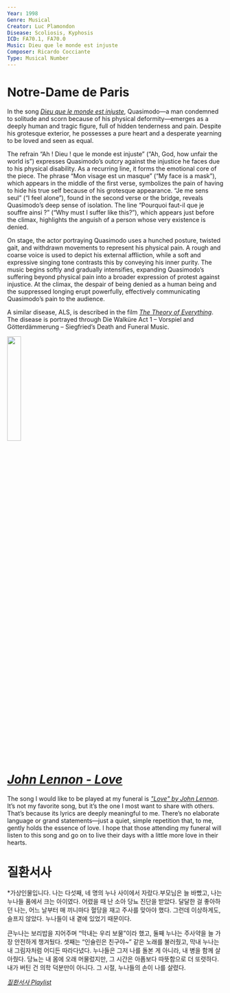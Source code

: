 ```yaml
---
Year: 1998
Genre: Musical
Creator: Luc Plamondon
Disease: Scoliosis, Kyphosis
ICD: FA70.1, FA70.0
Music: Dieu que le monde est injuste
Composer: Ricardo Cocciante
Type: Musical Number
---
```


# Notre-Dame de Paris

 In the song [*Dieu que le monde est injuste*](https://www.youtube.com/watch?v=puzRBbqC1qI), Quasimodo—a man condemned to solitude and scorn because of his physical deformity—emerges as a deeply human and tragic figure, full of hidden tenderness and pain. Despite his grotesque exterior, he possesses a pure heart and a desperate yearning to be loved and seen as equal.
 
 The refrain “Ah ! Dieu ! que le monde est injuste” (“Ah, God, how unfair the world is”) expresses Quasimodo’s outcry against the injustice he faces due to his physical disability. As a recurring line, it forms the emotional core of the piece. The phrase “Mon visage est un masque” (“My face is a mask”), which appears in the middle of the first verse, symbolizes the pain of having to hide his true self because of his grotesque appearance. “Je me sens seul” (“I feel alone”), found in the second verse or the bridge, reveals Quasimodo’s deep sense of isolation. The line “Pourquoi faut-il que je souffre ainsi ?” (“Why must I suffer like this?”), which appears just before the climax, highlights the anguish of a person whose very existence is denied.

 On stage, the actor portraying Quasimodo uses a hunched posture, twisted gait, and withdrawn movements to represent his physical pain. A rough and coarse voice is used to depict his external affliction, while a soft and expressive singing tone contrasts this by conveying his inner purity. The music begins softly and gradually intensifies, expanding Quasimodo’s suffering beyond physical pain into a broader expression of protest against injustice. At the climax, the despair of being denied as a human being and the suppressed longing erupt powerfully, effectively communicating Quasimodo’s pain to the audience.

A similar disease, ALS, is described in the film [*The Theory of Everything*](kim_minju.md). The disease is portrayed through Die Walküre Act 1 – Vorspiel and Götterdämmerung – Siegfried’s Death and Funeral Music.

<img src="./kim_hyoju_img.png" alt="" style="width:25%;" />

# [*John Lennon - Love*](https://www.youtube.com/watch?v=MUTz3LQEq1Q&list=RDMUTz3LQEq1Q&start_radio=1)

The song I would like to be played at my funeral is [*"Love" by John Lennon*](https://www.youtube.com/watch?v=MUTz3LQEq1Q&list=RDMUTz3LQEq1Q&start_radio=1). It’s not my favorite song, but it’s the one I most want to share with others. That’s because its lyrics are deeply meaningful to me. There’s no elaborate language or grand statements—just a quiet, simple repetition that, to me, gently holds the essence of love. I hope that those attending my funeral will listen to this song and go on to live their days with a little more love in their hearts.

# 질환서사

*가상인물입니다.
나는 다섯째, 네 명의 누나 사이에서 자랐다.부모님은 늘 바빴고, 나는 누나들 품에서 크는 아이였다. 어렸을 때 난 소아 당뇨 진단을 받았다. 달달한 걸 좋아하던 나는, 어느 날부터 매 끼니마다 혈당을 재고 주사를 맞아야 했다. 그런데 이상하게도, 슬프지 않았다. 누나들이 내 곁에 있었기 때문이다.

큰누나는 보리밥을 지어주며 “막내는 우리 보물”이라 했고, 둘째 누나는 주사약을 늘 가장 안전하게 챙겨뒀다. 셋째는 “인슐린은 친구야~” 같은 노래를 불러줬고, 막내 누나는 내 그림자처럼 어디든 따라다녔다. 누나들은 그저 나를 돌본 게 아니라, 내 병을 함께 살아줬다. 당뇨는 내 몸에 오래 머물렀지만, 그 시간은 아픔보다 따뜻함으로 더 또렷하다. 내가 버틴 건 의학 덕분만이 아니다. 그 시절, 누나들의 손이 나를 살렸다.

[*질환서사 Playlist*](https://www.youtube.com/playlist?list=PLwFjzyRf0S9fDC352fyM5q6jg7puOr0Vs)
